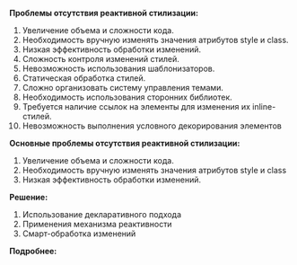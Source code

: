 **Проблемы отсутствия реактивной стилизации:**

1. Увеличение объема и сложности кода.
1. Необходимость вручную изменять значения атрибутов style и class.
1. Низкая эффективность обработки изменений.
1. Сложность контроля изменений стилей.
1. Невозможность использования шаблонизаторов.
1. Статическая обработка стилей.
1. Сложно организовать систему управления темами.
1. Необходимость использования сторонних библиотек.
1. Требуется наличие ссылок на элементы для изменения их inline-стилей.
1. Невозможность выполнения условного декорирования элементов

**Основные проблемы отсутствия реактивной стилизации:**

1. Увеличение объема и сложности кода.
1. Необходимость вручную изменять значения атрибутов style и class
1. Низкая эффективность обработки изменений.

**Решение:**

1. Использование декларативного подхода
1. Применения механизма реактивности
1. Смарт-обработка изменений

**Подробнее:**

